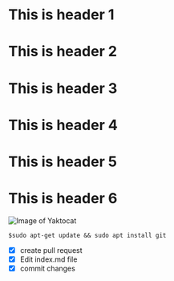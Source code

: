 # This is header 1
# This is header 2
# This is header 3
# This is header 4
# This is header 5
# This is header 6
![Image of Yaktocat](https://octodex.github.com/images/yaktocat.png)
```
$sudo apt-get update && sudo apt install git
```
- [x] create pull request
- [x] Edit index.md file
- [x] commit changes
